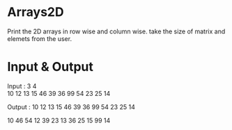 # Arrays2D
Print the 2D arrays in row wise and column wise. take the size of matrix and elemets from the user.
# Input & Output 
Input  : 
3 4                                                                                      
10 12 13 15 46 39 36 99 54 23  25 14

Output :                                                                                                                                                    10 12 13 15 
46 39 36 99 
54 23 25 14 

10 46 54 
12 39 23 
13 36 25 
15 99 14
